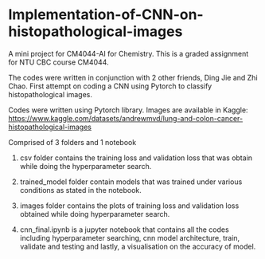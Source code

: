 # Implementation-of-CNN-on-histopathological-images

A mini project for CM4044-AI for Chemistry. This is a graded assignment for NTU CBC course CM4044.

The codes were written in conjunction with 2 other friends, Ding Jie and Zhi Chao. 
First attempt on coding a CNN using Pytorch to classify histopathological images.

Codes were written using Pytorch library. Images are available in Kaggle: https://www.kaggle.com/datasets/andrewmvd/lung-and-colon-cancer-histopathological-images

Comprised of 3 folders and 1 notebook

1. csv folder contains the training loss and validation loss that was obtain while doing the hyperparameter search.

2. trained_model folder contain models that was trained under various conditions as stated in the notebook. 

3. images folder contains the plots of training loss and validation loss obtained while doing hyperparameter search. 

4. cnn_final.ipynb is a jupyter notebook that contains all the codes including hyperparameter searching, cnn model architecture, train, validate and testing and lastly, a visualisation on the accuracy of model. 
